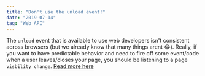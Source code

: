 ```yaml
---
title: "Don't use the unload event!"
date: "2019-07-14"
tag: "Web API"
---
```


The `unload` event that is available to use web developers isn't consistent across browsers (but we already know that many things arent 😂).
Really, if you want to have predictable behavior and need to fire off some event/code when a user leaves/closes your page,
you should be listening to a page `visbility change`. <a aria-label="Go to google dev link" target="_blank" href="https://developers.google.com/web/updates/2018/07/page-lifecycle-api#the-unload-event">Read more here</a>
